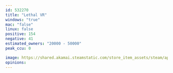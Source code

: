 ```yaml
---
id: 532270
title: "Lethal VR"
windows: "true"
mac: "false"
linux: false
positive: 154
negative: 41
estimated_owners: "20000 - 50000"
peak_ccu: 0

image: https://shared.akamai.steamstatic.com/store_item_assets/steam/apps/532270/header.jpg?t=1726584791
opinions:
---
```

